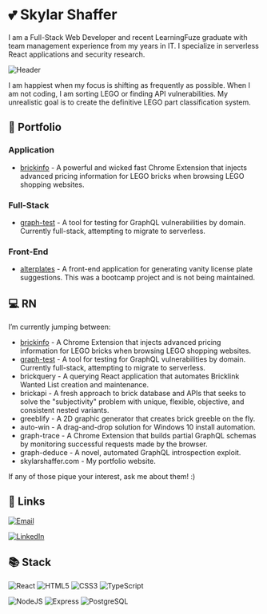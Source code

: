 # :two_hearts: Skylar Shaffer

I am a Full-Stack Web Developer and recent LearningFuze graduate with team management experience from my years in IT. I specialize in serverless React applications and security research.

![Header](https://github.com/skylarshaffer/skylarshaffer/assets/161654841/921436e3-f794-4c9b-bd40-957c9045b3ba)

I am happiest when my focus is shifting as frequently as possible. When I am not coding, I am sorting LEGO or finding API vulnerabilities. My unrealistic goal is to create the definitive LEGO part classification system.

## :file_folder: Portfolio

### Application
- [brickinfo](https://github.com/skylarshaffer/brickinfo) - A powerful and wicked fast Chrome Extension that injects advanced pricing information for LEGO bricks when browsing LEGO shopping websites.

### Full-Stack
- [graph-test](https://github.com/skylarshaffer/graph-test) - A tool for testing for GraphQL vulnerabilities by domain. Currently full-stack, attempting to migrate to serverless.

### Front-End
- [alterplates](https://github.com/skylarshaffer/alterplates) - A front-end application for generating vanity license plate suggestions. This was a bootcamp project and is not being maintained.

## :computer: RN

I’m currently jumping between:
- [brickinfo](https://github.com/skylarshaffer/brickinfo) - A Chrome Extension that injects advanced pricing information for LEGO bricks when browsing LEGO shopping websites.
- [graph-test](https://github.com/skylarshaffer/graph-test) -  A tool for testing for GraphQL vulnerabilities by domain. Currently full-stack, attempting to migrate to serverless.
- brickquery - A querying React application that automates Bricklink Wanted List creation and maintenance.
- brickapi -  A fresh approach to brick database and APIs that seeks to solve the "subjectivity" problem with unique, flexible, objective, and consistent nested variants.
- greeblify - A 2D graphic generator that creates brick greeble on the fly.
- auto-win - A drag-and-drop solution for Windows 10 install automation.
- graph-trace - A Chrome Extension that builds partial GraphQL schemas by monitoring successful requests made by the browser.
- graph-deduce - A novel, automated GraphQL introspection exploit.
- skylarshaffer.com - My portfolio website.

If any of those pique your interest, ask me about them! :)

## :link: Links

[![Email](https://img.shields.io/badge/Email-s%40skylarshaffer.com-708090?logo=mail.ru)](mailto:s@skylarshaffer.com)

[![LinkedIn](https://img.shields.io/badge/LinkedIn-skylarshaffer-0072b1?logo=linkedin)](https://www.linkedin.com/in/skylarshaffer/)

## :books: Stack

![React](https://img.shields.io/badge/React-20232A?logo=react&logoColor=white)
![HTML5](https://img.shields.io/badge/HTML5-E34F26?logo=html5&logoColor=white)
![CSS3](https://img.shields.io/badge/CSS3-1572B6?logo=css3&logoColor=white)
![TypeScript](https://img.shields.io/badge/TypeScript-007ACC?logo=typescript&logoColor=white)

![NodeJS](https://img.shields.io/badge/Node.js-339933?logo=nodedotjs&logoColor=white)
![Express](https://img.shields.io/badge/Express.js-000000?logo=express&logoColor=white)
![PostgreSQL](https://img.shields.io/badge/PostgreSQL-316192?logo=postgresql&logoColor=white)

